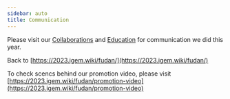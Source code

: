 ```yaml
---
sidebar: auto
title: Communication
---
```


Please visit our [Collaborations](https://2023.igem.wiki/fudan/collaborations) and [Education](https://2023.igem.wiki/fudan/education) for communication we did this year.

Back to [https://2023.igem.wiki/fudan/](https://2023.igem.wiki/fudan/)

To check scencs behind our promotion video, please visit [https://2023.igem.wiki/fudan/promotion-video](https://2023.igem.wiki/fudan/promotion-video)